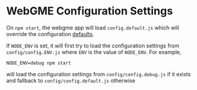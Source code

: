 # WebGME Configuration Settings
On `npm start`, the webgme app will load `config.default.js` which will override the configuration [defaults](https://github.com/webgme/webgme/tree/master/config).

If `NODE_ENV` is set, it will first try to load the configuration settings from `config/config.ENV.js` where `ENV` is the value of `NODE_ENV`. For example,
```
NODE_ENV=debug npm start
```
will load the configuration settings from `config/config.debug.js` if it exists and fallback to `config/config.default.js` otherwise
